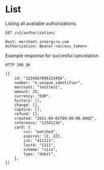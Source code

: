 # List

Listing all available authorizations.

``` {1}
GET /v1/authorization/

Host: merchant.intergiro.com
Authorization: Bearer <access_token>
```

Example response for succesful cancelation:
``` {1}
HTTP 200 OK

[{
	id: "1234567890123456",
	number: "a_unique_identifier",
	merchant: "testtest",
	amount: 23,
	currency: "EUR",
	history: [],
	change: [],
	capture: [],
	refund: [],
	created: "2021-04-01T09:00:00.000Z",
	reference: "12341234",
	card: {
		csc: "matched",
		expires: [2, 22],
		iin: "411111",
		last4: "1111",
		scheme: "visa",
		type: "debit",
	},
}]
```